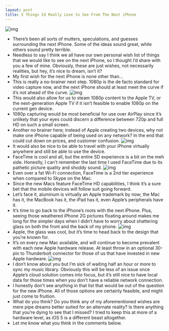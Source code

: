 ```yaml
---
layout: post
title: 5 Things Id Really Love to See From The Next iPhone
---
```

![img](http://media.idownloadblog.com/wp-content/uploads/2011/04/iPhone-5-2-Concept-e1304179252530.jpeg)
* There’s been all sorts of mutters, speculations, and guesses surrounding the next iPhone. Some of the ideas sound great, while others sound pretty terrible.
* Needless to say I think we all have our own personal wish list of things that we would like to see on the next iPhone, so I thought I’d share with you a few of mine. Obviously, these are just wishes, not necessarily realities, but hey, it’s nice to dream, isn’t it?
* My first wish for the next iPhone is none other than…
* This is really a no-brainer next step. 1080p is the de facto standard for video capture now, and the next iPhone should at least meet the curve if it’s not ahead of the curve.
![img](http://media.idownloadblog.com/wp-content/uploads/2011/05/Full-1080p.jpg)
* This would also allow for us to steam 1080p content to the Apple TV, or the next-generation Apple TV if it isn’t feasible to enable 1080p on the current gen device.
* 1080p capturing would be most beneficial for use over AirPlay since it’s unlikely that your eyes could discern a difference between 720p and full HD on such a small screen.
* Another no brainer here; instead of Apple creating two devices, why not make one iPhone capable of being used on any network? In the end that could cut down on prices, and customer confusion.
![img](http://media.idownloadblog.com/wp-content/uploads/2011/01/Qualcomm-Chips-e1295674875370.jpg)
* It would also be nice to be able to travel with your iPhone virtually anywhere and still be able to use the device.
* FaceTime is cool and all, but the entire SD experience is a bit on the meh side. Honestly, I can’t remember the last time I used FaceTime due to its pathetic picture quality and shoddy sound.
![img](http://media.idownloadblog.com/wp-content/uploads/2011/02/FaceTime-HD-Logo-e1298476924714.png)
* Even over a fat Wi-Fi connection, FaceTime is a 2nd tier experience when compared to Skype on the Mac.
* Since the new Macs feature FaceTime HD capabilities, I think it’s a sure bet that the mobile devices will follow suit going forward.
* Let’s face it, aluminum is virtually an Apple trademark by now; the Mac has it, the MacBook has it, the iPad has it, even Apple’s peripherals have it.
* It’s time to go back to the iPhone’s roots with the next iPhone. Plus, seeing those weathered iPhone 2G pictures floating around makes me long for the simpler days when I didn’t have to worry about shattering glass on both the front and the back of my phone.
![img](http://media.idownloadblog.com/wp-content/uploads/2011/05/iPhone-5-concept.jpg)
* Apple, the glass was cool, but it’s time to head back to the design that you’re known for.
* It’s on every new Mac available, and will continue to become prevalent with each new Apple hardware release. At least throw in an optional 30-pin to Thunderbolt connector for those of us that have invested in new Apple hardware.
![img](http://media.idownloadblog.com/wp-content/uploads/2011/02/Thunderbolt.jpeg)
* I don’t know about you but I’m sick of waiting half an hour or more to sync my music library. Obviously this will be less of an issue once Apple’s cloud solution comes into focus, but it’s still nice to have local data for those times when you don’t have a reliable network connection.
* I honestly don’t see anything in that list that would be out of the question for the new iPhone. All of those options are certainly feasible, and might just come to fruition.
* What do you think? Do you think any of my aforementioned wishes are mere pipe dreams better suited for an alternate reality? Is there anything that you’re dying to see that I missed? I tried to keep this at more of a hardware level, as iOS 5 is a different beast altogether.
* Let me know what you think in the comments below.

